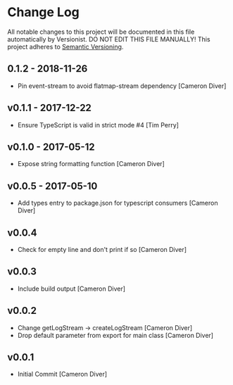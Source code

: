 # Change Log

All notable changes to this project will be documented in this file
automatically by Versionist. DO NOT EDIT THIS FILE MANUALLY!
This project adheres to [Semantic Versioning](http://semver.org/).

## 0.1.2 - 2018-11-26

* Pin event-stream to avoid flatmap-stream dependency [Cameron Diver]

## v0.1.1 - 2017-12-22

* Ensure TypeScript is valid in strict mode #4 [Tim Perry]

## v0.1.0 - 2017-05-12

* Expose string formatting function [Cameron Diver]

## v0.0.5 - 2017-05-10

* Add types entry to package.json for typescript consumers [Cameron Diver]

## v0.0.4

* Check for empty line and don't print if so [Cameron Diver]

## v0.0.3

* Include build output [Cameron Diver]

## v0.0.2

* Change getLogStream -> createLogStream [Cameron Diver]
* Drop default parameter from export for main class [Cameron Diver]

## v0.0.1

* Initial Commit [Cameron Diver]
